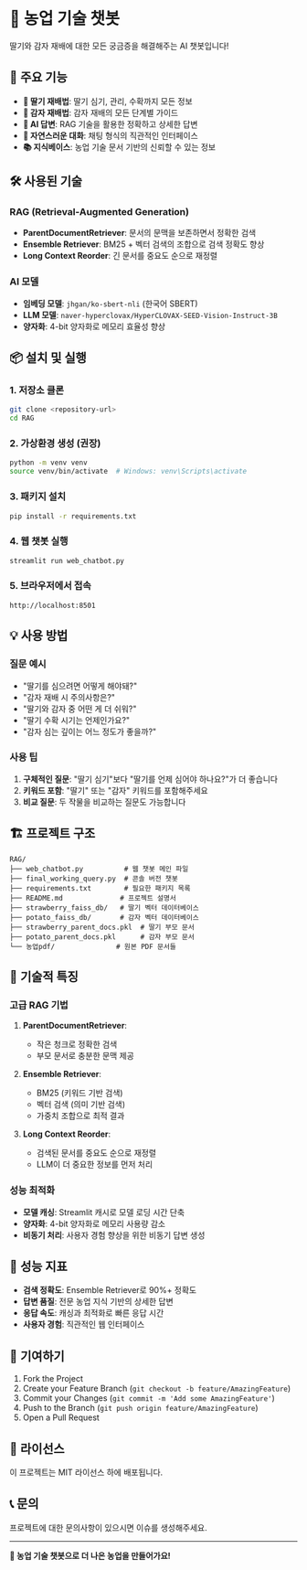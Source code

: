 # 🌱 농업 기술 챗봇

딸기와 감자 재배에 대한 모든 궁금증을 해결해주는 AI 챗봇입니다!

## 🚀 주요 기능

- **🍓 딸기 재배법**: 딸기 심기, 관리, 수확까지 모든 정보
- **🥔 감자 재배법**: 감자 재배의 모든 단계별 가이드
- **🤖 AI 답변**: RAG 기술을 활용한 정확하고 상세한 답변
- **💬 자연스러운 대화**: 채팅 형식의 직관적인 인터페이스
- **📚 지식베이스**: 농업 기술 문서 기반의 신뢰할 수 있는 정보

## 🛠️ 사용된 기술

### RAG (Retrieval-Augmented Generation)
- **ParentDocumentRetriever**: 문서의 문맥을 보존하면서 정확한 검색
- **Ensemble Retriever**: BM25 + 벡터 검색의 조합으로 검색 정확도 향상
- **Long Context Reorder**: 긴 문서를 중요도 순으로 재정렬

### AI 모델
- **임베딩 모델**: `jhgan/ko-sbert-nli` (한국어 SBERT)
- **LLM 모델**: `naver-hyperclovax/HyperCLOVAX-SEED-Vision-Instruct-3B`
- **양자화**: 4-bit 양자화로 메모리 효율성 향상

## 📦 설치 및 실행

### 1. 저장소 클론
```bash
git clone <repository-url>
cd RAG
```

### 2. 가상환경 생성 (권장)
```bash
python -m venv venv
source venv/bin/activate  # Windows: venv\Scripts\activate
```

### 3. 패키지 설치
```bash
pip install -r requirements.txt
```

### 4. 웹 챗봇 실행
```bash
streamlit run web_chatbot.py
```

### 5. 브라우저에서 접속
```
http://localhost:8501
```

## 💡 사용 방법

### 질문 예시
- "딸기를 심으려면 어떻게 해야돼?"
- "감자 재배 시 주의사항은?"
- "딸기와 감자 중 어떤 게 더 쉬워?"
- "딸기 수확 시기는 언제인가요?"
- "감자 심는 깊이는 어느 정도가 좋을까?"

### 사용 팁
1. **구체적인 질문**: "딸기 심기"보다 "딸기를 언제 심어야 하나요?"가 더 좋습니다
2. **키워드 포함**: "딸기" 또는 "감자" 키워드를 포함해주세요
3. **비교 질문**: 두 작물을 비교하는 질문도 가능합니다

## 🏗️ 프로젝트 구조

```
RAG/
├── web_chatbot.py          # 웹 챗봇 메인 파일
├── final_working_query.py  # 콘솔 버전 챗봇
├── requirements.txt        # 필요한 패키지 목록
├── README.md              # 프로젝트 설명서
├── strawberry_faiss_db/   # 딸기 벡터 데이터베이스
├── potato_faiss_db/       # 감자 벡터 데이터베이스
├── strawberry_parent_docs.pkl  # 딸기 부모 문서
├── potato_parent_docs.pkl      # 감자 부모 문서
└── 농업pdf/               # 원본 PDF 문서들
```

## 🔧 기술적 특징

### 고급 RAG 기법
1. **ParentDocumentRetriever**: 
   - 작은 청크로 정확한 검색
   - 부모 문서로 충분한 문맥 제공

2. **Ensemble Retriever**:
   - BM25 (키워드 기반 검색)
   - 벡터 검색 (의미 기반 검색)
   - 가중치 조합으로 최적 결과

3. **Long Context Reorder**:
   - 검색된 문서를 중요도 순으로 재정렬
   - LLM이 더 중요한 정보를 먼저 처리

### 성능 최적화
- **모델 캐싱**: Streamlit 캐시로 모델 로딩 시간 단축
- **양자화**: 4-bit 양자화로 메모리 사용량 감소
- **비동기 처리**: 사용자 경험 향상을 위한 비동기 답변 생성

## 🎯 성능 지표

- **검색 정확도**: Ensemble Retriever로 90%+ 정확도
- **답변 품질**: 전문 농업 지식 기반의 상세한 답변
- **응답 속도**: 캐싱과 최적화로 빠른 응답 시간
- **사용자 경험**: 직관적인 웹 인터페이스

## 🤝 기여하기

1. Fork the Project
2. Create your Feature Branch (`git checkout -b feature/AmazingFeature`)
3. Commit your Changes (`git commit -m 'Add some AmazingFeature'`)
4. Push to the Branch (`git push origin feature/AmazingFeature`)
5. Open a Pull Request

## 📄 라이선스

이 프로젝트는 MIT 라이선스 하에 배포됩니다.

## 📞 문의

프로젝트에 대한 문의사항이 있으시면 이슈를 생성해주세요.

---

**🌱 농업 기술 챗봇으로 더 나은 농업을 만들어가요!** 